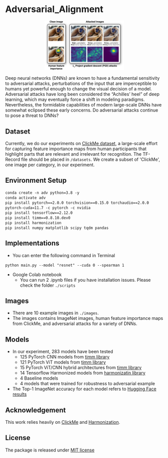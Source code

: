 # Adversarial_Alignment

<p align="center">
<img src="./README/teaser.png"  style="width: 50%;"/>
</p>
<p><p><p>

Deep neural networks (DNNs) are known to have a fundamental sensitivity to adversarial attacks, perturbations of the input that are imperceptible to humans
yet powerful enough to change the visual decision of a model. Adversarial attacks have long been considered the “Achilles’ heel” of deep learning, which may eventually force a shift in modeling paradigms. Nevertheless, the formidable capabilities of modern large-scale DNNs have somewhat eclipsed these early concerns. Do adversarial attacks continue to pose a threat to DNNs?

## Dataset
Currently, we do our experiments on [ClickMe dataset](https://connectomics.clps.brown.edu/tf_records/), a large-scale effort for capturing feature importance maps from human participants that highlight parts that are relevant and irrelevant for recognition. The TF-Record file should be placed in `/datasets`. We create a subset of 'ClickMe', one image per category, in our experiment.

## Environment Setup

```
conda create -n adv python=3.8 -y
conda activate adv
pip install pytorch==2.0.0 torchvision==0.15.0 torchaudio==2.0.0 pytorch-cuda=11.7 -c pytorch -c nvidia
pip install tensorflow==2.12.0
pip install timm==0.8.10.dev0
pip install harmonization
pip install numpy matplotlib scipy tqdm pandas
```

## Implementations
- You can enter the following command in Terminal
```
python main.py --model "resnet" --cuda 0 --spearman 1
```
- Google Colab notebook
    - You can run 2 .ipynb files if you have installation issues. Please check the folder `./scripts`


## Images 
- There are 10 example images in `./images`. 
- The images contains ImageNet images, human feature importance maps from ClickMe, and adversarial attacks for a variety of DNNs.

## Models
- In our experiment, 283 models have been tested
    - 125 PyTorch CNN models from [timm library](https://timm.fast.ai/)
    - 121 PyTorch ViT models from [timm library](https://timm.fast.ai/)
    - 15 PyTorch ViT/CNN hybrid architectures from [timm library](https://timm.fast.ai/)
    - 14 Tensorflow Harmonized models from [harmonizatin library](https://serre-lab.github.io/Harmonization/)
    - 4 Baseline models
    - 4 models that were trained for robustness to adversarial example
- The Top-1 ImageNet accuracy for each model refers to [Hugging Face results](https://github.com/huggingface/pytorch-image-models/blob/main/results/results-imagenet.csv)

## Acknowledgement
This work relies heavily on [ClickMe](https://connectomics.clps.brown.edu/tf_records/) and [Harmonization](https://serre-lab.github.io/Harmonization/).

## License
The package is released under [MIT license](https://choosealicense.com/licenses/mit/)

